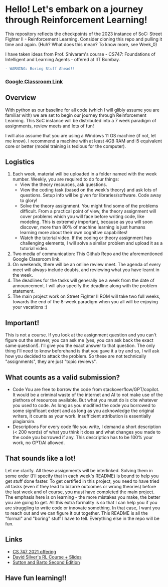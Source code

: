# Hello! Let's embark on a journey through Reinforcement Learning!

This repository reflects the checkpoints of the 2023 instance of SoC: Street Fighter II - Reinforcement Learning. Consider cloning this repo and pulling it time and again. (Huh? What does this mean? To know more, see Week_0)

I have taken ideas from Prof. Shivaram's course - CS747: Foundations of Intelligent and Learning Agents - offered at IIT Bombay.

```diff
- WARNING: Boring Stuff Ahead!!
```

### [Google Classroom Link](https://classroom.google.com/c/NjA3NDczMDk0MDU2?cjc=h5sbqnv)

## Overview
With python as our baseline for all code (which I will glibly assume you are familiar with) we are set to begin our journey through Reinforcement Learning. This SoC instance will be distributed into a 7 week paradigm of assignments, review meets and lots of fun!

I will also assume that you are using a Windows 11 OS machine (if not, let me know). I recommend a machine with at least 4GB RAM and i5 equivalent core or better (model training is tedious for the computer).

## Logistics
1. Each week, material will be uploaded in a folder named with the week number. Weekly, you are required to do four things: 
    * View the theory resources, ask questions.
    * View the coding task (based on the week's theory) and ask lots of questions. Setup info will be given for libraries/software. Code away to glory!
    * Solve the theory assignment. You might find some of the problems difficult. From a practical point of view, the theory assignment will cover problems which you will face before writing code, like modeling. This is extremely important, because as you will soon discover, more than 80% of machine learning is just humans learning more about their own cognitive capabilites!
    * Watch the tutorial video. If the coding or theory assignment has challenging elements, I will solve a similar problem and upload it as a tutorial video.
2. Two media of communication: This Github Repo and the aforementioned Google Classroom link.
3. On weekends, there will be an online review meet. The agenda of every meet will always include doubts, and reviewing what you have learnt in the week.
4. The deadlines for the tasks will generally be a week from the date of announcement. I will also specify the deadline along with the problem statement.
5. The main project work on Street Fighter II ROM will take two full weeks, towards the end of the 8-week paradigm when you all will be enjoying your vacations :)

## Important!
This is not a course. If you look at the assignment question and you can't figure out the answer, you can ask me (yes, you can ask back the exact same question!). I'll give you the exact answer to that question. The only thing I'll need to know beforehand is that you gave it a try and so, I will ask how you decided to attack the problem. So these are not technically "assignments", they are just "topic reviews".


## What counts as a valid submission?
- Code
You are free to borrow the code from stackoverflow/GPT/copilot. It would be a criminal waste of the internet and AI to not make use of the plethora of resources available. But what you must do is cite whatever you used to code. As long as you modified the code you borrowed to some significant extent and as long as you acknowledge the original writers, it counts as your work. Insufficient attribution is essentially plagiarsim.
- Descriptions
For every code file you write, I demand a short description (< 200 words) of what you think it does and what changes you made to the code you borrowed if any. This description has to be 100% your work, no GPT/AI allowed.

## That sounds like a lot!
Let me clarify. All these assignments will be interlinked. Solving them in some order (I'll specify that in each week's README) is bound to help you get stuff done faster. To get certified in this project, you need to have tried all tasks (even if they lead to bizarre outcomes or wrong theories) before the last week and of course, you must have completed the main project. 
The emphasis here is on learning - the more mistakes you make, the better you are going to get.
All this extra formality is so that I can help you if you are struggling to write code or innovate something. In that case, I want you to reach out and we can figure it out together.
This README is all the "formal" and "boring" stuff I have to tell. Everything else in the repo will be fun.

## Links
- [CS 747 2021 offering](https://www.cse.iitb.ac.in/~shivaram/teaching/old/cs747-a2021/index.html)
- [David Silver's RL Course + Slides](https://www.deepmind.com/learning-resources/introduction-to-reinforcement-learning-with-david-silver)
- [Sutton and Barto Second Edition](https://web.stanford.edu/class/psych209/Readings/SuttonBartoIPRLBook2ndEd.pdf)

## Have fun learning!!

    


